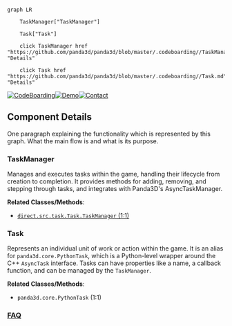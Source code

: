 ```mermaid

graph LR

    TaskManager["TaskManager"]

    Task["Task"]

    click TaskManager href "https://github.com/panda3d/panda3d/blob/master/.codeboarding//TaskManager.md" "Details"

    click Task href "https://github.com/panda3d/panda3d/blob/master/.codeboarding//Task.md" "Details"

```

[![CodeBoarding](https://img.shields.io/badge/Generated%20by-CodeBoarding-9cf?style=flat-square)](https://github.com/CodeBoarding/GeneratedOnBoardings)[![Demo](https://img.shields.io/badge/Try%20our-Demo-blue?style=flat-square)](https://www.codeboarding.org/demo)[![Contact](https://img.shields.io/badge/Contact%20us%20-%20contact@codeboarding.org-lightgrey?style=flat-square)](mailto:contact@codeboarding.org)



## Component Details



One paragraph explaining the functionality which is represented by this graph. What the main flow is and what is its purpose.



### TaskManager

Manages and executes tasks within the game, handling their lifecycle from creation to completion. It provides methods for adding, removing, and stepping through tasks, and integrates with Panda3D's AsyncTaskManager.





**Related Classes/Methods**:



- <a href="https://github.com/panda3d/panda3d/blob/master/direct/src/task/Task.py#L1-L1" target="_blank" rel="noopener noreferrer">`direct.src.task.Task.TaskManager` (1:1)</a>





### Task

Represents an individual unit of work or action within the game. It is an alias for `panda3d.core.PythonTask`, which is a Python-level wrapper around the C++ `AsyncTask` interface. Tasks can have properties like a name, a callback function, and can be managed by the `TaskManager`.





**Related Classes/Methods**:



- `panda3d.core.PythonTask` (1:1)









### [FAQ](https://github.com/CodeBoarding/GeneratedOnBoardings/tree/main?tab=readme-ov-file#faq)